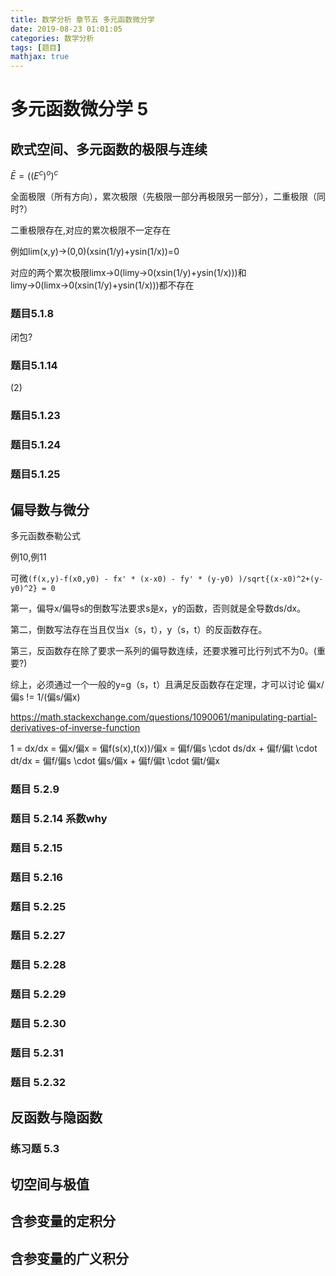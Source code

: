 ```yaml
---
title: 数学分析 章节五 多元函数微分学 
date: 2019-08-23 01:01:05
categories: 数学分析
tags: [题目]
mathjax: true
---
```


# 多元函数微分学 5

## 欧式空间、多元函数的极限与连续

$\bar{E} = ((E^c)^o)^c$

全面极限（所有方向），累次极限（先极限一部分再极限另一部分），二重极限（同时?）

二重极限存在,对应的累次极限不一定存在

例如lim(x,y)→(0,0)(xsin(1/y)+ysin(1/x))=0

对应的两个累次极限limx→0(limy→0(xsin(1/y)+ysin(1/x)))和limy→0(limx→0(xsin(1/y)+ysin(1/x)))都不存在

<!-- more -->

### 题目5.1.8

闭包?

### 题目5.1.14

(2)

### 题目5.1.23

### 题目5.1.24

### 题目5.1.25

## 偏导数与微分

多元函数泰勒公式

例10,例11

可微`(f(x,y)-f(x0,y0) - fx' * (x-x0) - fy' * (y-y0) )/sqrt{(x-x0)^2+(y-y0)^2} = 0`

第一，偏导x/偏导s的倒数写法要求s是x，y的函数，否则就是全导数ds/dx。

第二，倒数写法存在当且仅当x（s，t），y（s，t）的反函数存在。

第三，反函数存在除了要求一系列的偏导数连续，还要求雅可比行列式不为0。(重要?)

综上，必须通过一个一般的y=g（s，t）且满足反函数存在定理，才可以讨论 偏x/偏s != 1/(偏s/偏x)

https://math.stackexchange.com/questions/1090061/manipulating-partial-derivatives-of-inverse-function

1 = dx/dx = 偏x/偏x = 偏f(s(x),t(x))/偏x = 偏f/偏s \cdot ds/dx + 偏f/偏t \cdot dt/dx = 偏f/偏s \cdot 偏s/偏x + 偏f/偏t \cdot 偏t/偏x

### 题目 5.2.9

### 题目 5.2.14 系数why

### 题目 5.2.15

### 题目 5.2.16

### 题目 5.2.25

### 题目 5.2.27

### 题目 5.2.28

### 题目 5.2.29

### 题目 5.2.30

### 题目 5.2.31

### 题目 5.2.32

## 反函数与隐函数

### 练习题 5.3

## 切空间与极值

## 含参变量的定积分

## 含参变量的广义积分

